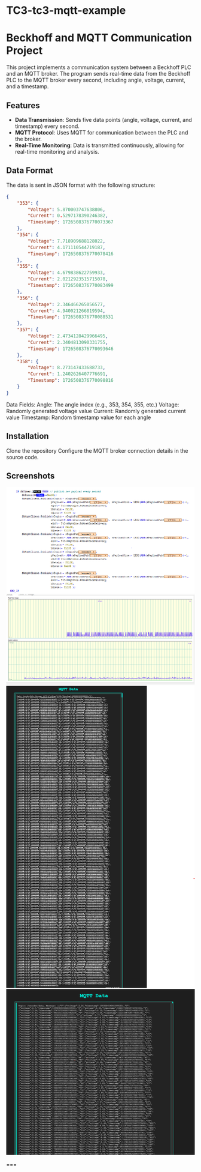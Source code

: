# TC3-tc3-mqtt-example

# Beckhoff and MQTT Communication Project

This project implements a communication system between a Beckhoff PLC and an MQTT broker. The program sends real-time data from the Beckhoff PLC to the MQTT broker every second, including angle, voltage, current, and a timestamp.

## Features

- **Data Transmission**: Sends five data points (angle, voltage, current, and timestamp) every second.
- **MQTT Protocol**: Uses MQTT for communication between the PLC and the broker.
- **Real-Time Monitoring**: Data is transmitted continuously, allowing for real-time monitoring and analysis.
  
## Data Format

The data is sent in JSON format with the following structure:

```json
{
    "353": {
        "Voltage": 5.870003747638806,
        "Current": 0.5297178390246382,
        "Timestamp": 1726508376770073367
    },
    "354": {
        "Voltage": 7.718909688128022,
        "Current": 4.171110544719187,
        "Timestamp": 1726508376770078416
    },
    "355": {
        "Voltage": 4.679838622759933,
        "Current": 2.0212923515715078,
        "Timestamp": 1726508376770083499
    },
    "356": {
        "Voltage": 2.346466265056577,
        "Current": 4.940021266819594,
        "Timestamp": 1726508376770088531
    },
    "357": {
        "Voltage": 2.4734128429966495,
        "Current": 2.3404813090331755,
        "Timestamp": 1726508376770093646
    },
    "358": {
        "Voltage": 8.273147433688733,
        "Current": 1.2402626407776691,
        "Timestamp": 1726508376770098816
    }
}
```
Data Fields:
Angle: The angle index (e.g., 353, 354, 355, etc.)
Voltage: Randomly generated voltage value
Current: Randomly generated current value
Timestamp: Random timestamp value for each angle

## Installation
Clone the repository
Configure the MQTT broker connection details in the source code.

## Screenshots
![Project Screenshot](Images/PLC_sendmqtt.PNG)
![Project Screenshot](Images/PLC_usage.PNG)
![Project Screenshot](Images/mqtt_360_valusSendOverMqtt.png)
![Project Screenshot](Images/mqtt_web_data.png)

===